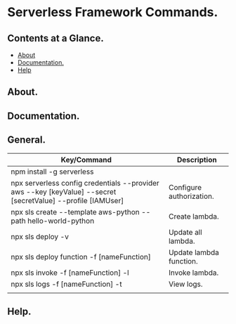 # Serverless Framework Commands.





## Contents at a Glance.
* [About](#about)
* [Documentation.](#documentation)
* [Help](#help)





## About.





## Documentation.





## General.

| Key/Command                                                                                                                       | Description                                                                                             |
| --------------------------------------------------------------------------------------------------------------------------------- | ------------------------------------------------------------------------------------------------------- |
| npm install -g serverless                                                                                                         |                                                                                                         |
| npx serverless config credentials --provider aws --key [keyValue] --secret [secretValue] --profile [IAMUser]                      | Configure authorization.                                                                                |
| npx sls create --template aws-python --path hello-world-python                                                                    | Create lambda.                                                                                          |
| npx sls deploy -v                                                                                                                 | Update all lambda.                                                                                      |
| npx sls deploy function -f [nameFunction]                                                                                         | Update lambda function.                                                                                 |
| npx sls invoke -f [nameFunction] -l                                                                                               | Invoke lambda.                                                                                          |
| npx sls logs -f [nameFunction] -t                                                                                                 | View logs.                                                                                              |
|                                                                                                                                   |                                                                                                         |





## Help.
